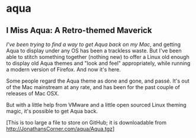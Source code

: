 aqua
====

## I Miss Aqua: A Retro-themed Maverick

*I've been trying to find a way to get Aqua back on my Mac*,
and getting Aqua
to display under any OS has been a trackless waste. But I've been able to
stitch something together (nothing new) to offer a Linux old enough to display
old Aqua themes and "look and feel" appropriately, while running a modern
version of Firefox. And now it's here.

Some people regard the Aqua theme as done and gone, and pass&eacute;. It's
out of the Mac mainstream at any rate, and has been for the past couple of
releases of Mac OSX.

But with a little help from VMware and a little open
sourced Linux theming magic, it's possible to get Aqua back.

[This is too large a file to store on GitHub; it is downloadable from
http://JonathansCorner.com/aqua/Aqua.tgz]
